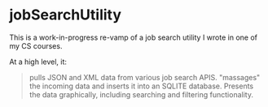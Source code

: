 # jobSearchUtility
This is a work-in-progress re-vamp of a job search utility I wrote in one of my CS courses.

At a high level, it:
  > pulls JSON and XML data from various job search APIS.
  > "massages" the incoming data and inserts it into an SQLITE database.
  > Presents the data graphically, including searching and filtering functionality.
